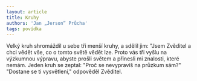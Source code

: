 ```yaml
---
layout: article
title: Kruhy
authors: 'Jan „Jerson“ Průcha'
tags: povídka
---
```


Velký kruh shromáždil u sebe tři menší kruhy, a sdělil jim:
"Jsem Zvěditel a chci vědět vše, co o tomto světě vědět lze. Proto vás tři vyšlu na výzkumnou výpravu, abyste prošli světem a přinesli mi znalosti, které nemám. Jeden kruh se zeptal: "Proč se nevypravíš na průzkum sám?"
"Dostane se ti vysvětlení," odpověděl Zvěditel.
